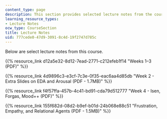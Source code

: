 ```yaml
---
content_type: page
description: This section provides selected lecture notes from the course.
learning_resource_types:
- Lecture Notes
ocw_type: CourseSection
title: Lecture Notes
uid: 777cede0-47d9-3091-8c4d-19f2747d785c
---
```


Below are select lecture notes from this course.

{{% resource_link d12a5e32-8d12-7ead-2771-c212efeb1f14 "Weeks 1–3 (PDF)" %}}

{{% resource_link 4d9896c3-e3cf-7c3e-0f35-eac6aa4d85db "Week 2 - Extra Slides on EDA and Arousal (PDF - 1.7MB)" %}}

{{% resource_link f4f57ffa-457b-4c41-bd91-cda79d512777 "Week 4 - Isen, Forgas, Mood++ (PDF)" %}}

{{% resource_link 155f682d-08d2-b9ef-b01d-24b068e88c51 "Frustration, Empathy, and Relational Agents (PDF - 1.5MB)" %}}